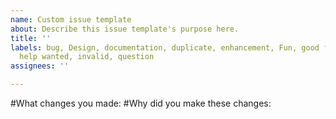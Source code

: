 ```yaml
---
name: Custom issue template
about: Describe this issue template's purpose here.
title: ''
labels: bug, Design, documentation, duplicate, enhancement, Fun, good first issue,
  help wanted, invalid, question
assignees: ''

---
```


#What changes you made:
#Why did you make these changes:
